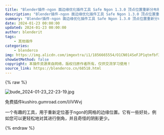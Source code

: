 ```yaml
---
title: "Blender插件-ngon 面边缘优化插件工具 Safe Ngon 1.3.0 顶点位置重新分布移动工具"
description: "Blender插件-ngon 面边缘优化插件工具 Safe Ngon 1.3.0 顶点位置重新分布移动工具"
summary: "Blender插件-ngon 面边缘优化插件工具 Safe Ngon 1.3.0 顶点位置重新分布移动工具"
date: 2024-01-23 00:00:00
updated: 2024-01-23 00:00:00
author: blenderit
tags: 
    - 其他插件
categories:
    - blenderco
img: https://img.alicdn.com/imgextra/i1/1856665554/O1CN014SeFJP1qtmfbf3kEH_!!1856665554.jpg
showGetMethod: false
copyright: 本插件资源来自网络，版权归原作者所有，仅供交流学习使用！
source_link: https://blenderco.cn/68518.html
---
```


{% raw %}
<p><img class="aligncenter" src="https://img.alicdn.com/imgextra/i1/1856665554/O1CN014SeFJP1qtmfbf3kEH_!!1856665554.jpg" alt="bude_2024-01-23_22-23-19.jpg"></p><p>免费插件kushiro.gumroad.com/l/iVWvj</p><p>一个有趣的工具，用于重新定位基于ngon的网格的边缘位置。它有一些好处，例如您可以更轻松地对其进行倒角，并且奇怪的阴影更少。</p>
<div style="display: none">blenderco</div>
{% endraw %}